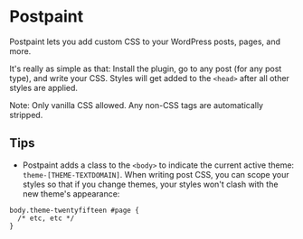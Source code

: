 # Postpaint

Postpaint lets you add custom CSS to your WordPress posts, pages, and more.

It's really as simple as that: Install the plugin, go to any post (for any post type), and write your CSS. Styles will get added to the `<head>` after all other styles are applied.

Note: Only vanilla CSS allowed. Any non-CSS tags are automatically stripped.

## Tips

- Postpaint adds a class to the `<body>` to indicate the current active theme: `theme-[THEME-TEXTDOMAIN]`. When writing post CSS, you can scope your styles so that if you change themes, your styles won't clash with the new theme's appearance:

```
body.theme-twentyfifteen #page {
  /* etc, etc */
}
```
